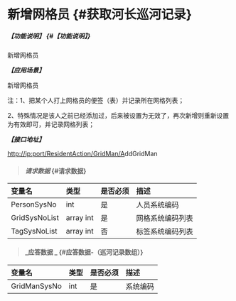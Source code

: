 # 新增网格员 {#获取河长巡河记录}

##### _【功能说明】_ {#【功能说明】}

新增网格员

_**【应用场景】**_

新增网格员

注：1、把某个人打上网格员的便签（表）并记录所在网格列表；

2、特殊情况是该人之前已经添加过，后来被设置为无效了，再次新增则重新设置为有效即可，并记录网格列表；

_**【接口地址】**_

[http://ip:port/ResidentAction/GridMan/A](http://ip:port/HMQuery/PatrolRiver/GetPatrolRivers)ddGridMan

> #### _请求数据_ {#请求数据}

| 变量名 | 类型 | 是否必须 | 描述 |
| :--- | :--- | :--- | :--- |
| PersonSysNo | int | 是 | 人员系统编码 |
| GridSysNoList | array int | 是 | 网格系统编码列表 |
| TagSysNoList | array int | 否 | 标签系统编码列表 |

> #### _应答数据 _ {#应答数据-（巡河记录数组）}

| 变量名 | 类型 | 是否必须 | 描述 |
| :--- | :--- | :--- | :--- |
| GridManSysNo | int | 是 | 系统编码 |



